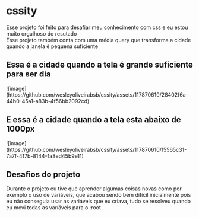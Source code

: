 # cssity
Esse projeto foi feito para desafiar meu conhecimento com css e eu estou muito orgulhoso do resutado <br>
Esse projeto também conta com uma média query que transforma a cidade quando a janela é pequena suficiente

<h2>Essa é a cidade quando a tela é grande suficiente para ser dia</h2>
![image](https://github.com/wesleyoliveirabsb/cssity/assets/117870610/28402f6a-44b0-45a1-a83b-4f56bb2092cd)

<h2>E essa é a cidade quando a tela esta abaixo de 1000px</h2>
![image](https://github.com/wesleyoliveirabsb/cssity/assets/117870610/f5565c31-7a7f-417b-8144-1a8ed45b9e11)

## Desafios do projeto
Durante o projeto eu tive que aprender algumas coisas novas como por exemplo o uso de variáveis, que  acabou sendo bem difícil inicialmente pois eu não conseguia usar as variáveis que eu criava, tudo se resolveu quando eu movi todas as varíáveis para o :root 
